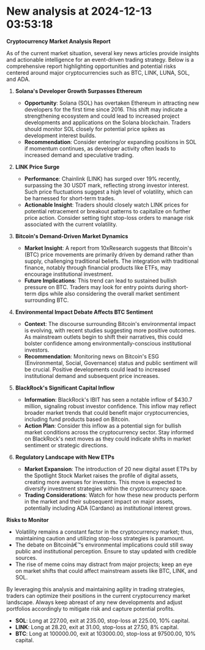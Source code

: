 # New analysis at 2024-12-13 03:53:18

**Cryptocurrency Market Analysis Report**

As of the current market situation, several key news articles provide insights and actionable intelligence for an event-driven trading strategy. Below is a comprehensive report highlighting opportunities and potential risks centered around major cryptocurrencies such as BTC, LINK, LUNA, SOL, and ADA.

1. **Solana's Developer Growth Surpasses Ethereum**  
   - **Opportunity**: Solana (SOL) has overtaken Ethereum in attracting new developers for the first time since 2016. This shift may indicate a strengthening ecosystem and could lead to increased project developments and applications on the Solana blockchain. Traders should monitor SOL closely for potential price spikes as development interest builds.  
   - **Recommendation**: Consider entering/or expanding positions in SOL if momentum continues, as developer activity often leads to increased demand and speculative trading.

2. **LINK Price Surge**  
   - **Performance**: Chainlink (LINK) has surged over 19% recently, surpassing the 30 USDT mark, reflecting strong investor interest. Such price fluctuations suggest a high level of volatility, which can be harnessed for short-term trades.  
   - **Actionable Insight**: Traders should closely watch LINK prices for potential retracement or breakout patterns to capitalize on further price action. Consider setting tight stop-loss orders to manage risk associated with the current volatility.

3. **Bitcoin's Demand-Driven Market Dynamics**  
   - **Market Insight**: A report from 10xResearch suggests that Bitcoin's (BTC) price movements are primarily driven by demand rather than supply, challenging traditional beliefs. The integration with traditional finance, notably through financial products like ETFs, may encourage institutional investment.  
   - **Future Implications**: This trend can lead to sustained bullish pressure on BTC. Traders may look for entry points during short-term dips while also considering the overall market sentiment surrounding BTC.

4. **Environmental Impact Debate Affects BTC Sentiment**  
   - **Context**: The discourse surrounding Bitcoin's environmental impact is evolving, with recent studies suggesting more positive outcomes. As mainstream outlets begin to shift their narratives, this could bolster confidence among environmentally-conscious institutional investors.  
   - **Recommendation**: Monitoring news on Bitcoin's ESG (Environmental, Social, Governance) status and public sentiment will be crucial. Positive developments could lead to increased institutional demand and subsequent price increases.

5. **BlackRock's Significant Capital Inflow**  
   - **Information**: BlackRock's IBIT has seen a notable inflow of $430.7 million, signaling robust investor confidence. This inflow may reflect broader market trends that could benefit major cryptocurrencies, including fund products based on Bitcoin.  
   - **Action Plan**: Consider this inflow as a potential sign for bullish market conditions across the cryptocurrency sector. Stay informed on BlackRock's next moves as they could indicate shifts in market sentiment or strategic directions.

6. **Regulatory Landscape with New ETPs**  
   - **Market Expansion**: The introduction of 20 new digital asset ETPs by the Spotlight Stock Market raises the profile of digital assets, creating more avenues for investors. This move is expected to diversify investment strategies within the cryptocurrency space.  
   - **Trading Considerations**: Watch for how these new products perform in the market and their subsequent impact on major assets, potentially including ADA (Cardano) as institutional interest grows.

**Risks to Monitor**  
- Volatility remains a constant factor in the cryptocurrency market; thus, maintaining caution and utilizing stop-loss strategies is paramount.  
- The debate on Bitcoinâ€™s environmental implications could still sway public and institutional perception. Ensure to stay updated with credible sources.
- The rise of meme coins may distract from major projects; keep an eye on market shifts that could affect mainstream assets like BTC, LINK, and SOL.

By leveraging this analysis and maintaining agility in trading strategies, traders can optimize their positions in the current cryptocurrency market landscape. Always keep abreast of any new developments and adjust portfolios accordingly to mitigate risk and capture potential profits.

- **SOL**: Long at 227.00, exit at 235.00, stop-loss at 225.00, 10% capital.
- **LINK**: Long at 28.20, exit at 31.00, stop-loss at 27.50, 8% capital.
- **BTC**: Long at 100000.00, exit at 103000.00, stop-loss at 97500.00, 10% capital.

